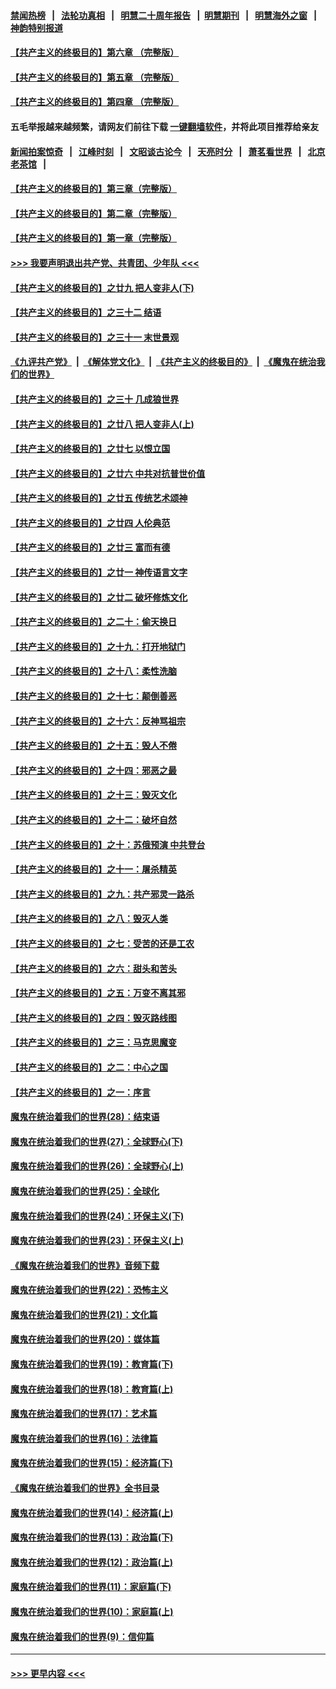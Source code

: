 #### [禁闻热榜](热点新闻.md?=0)  &nbsp;&nbsp;|&nbsp;&nbsp; [法轮功真相](https://github.com/gfw-breaker/truth/blob/master/README.md?=0) &nbsp;&nbsp;|&nbsp;&nbsp; [明慧二十周年报告](https://github.com/gfw-breaker/mh-reports/blob/master/README.md?=0) &nbsp;&nbsp;|&nbsp;&nbsp;[明慧期刊](https://github.com/gfw-breaker/mh-qikan) &nbsp;&nbsp;|&nbsp;&nbsp; [明慧海外之窗](https://github.com/gfw-breaker/mh-news/blob/master/README.md?=0) &nbsp;&nbsp;|&nbsp;&nbsp; [神韵特别报道](https://github.com/gfw-breaker/mh-news/blob/master/shenyun.md?=0)
#### [【共产主义的终极目的】第六章 （完整版）](../pages/nsc422/n11428913.md?t=02250331) 
#### [【共产主义的终极目的】第五章 （完整版）](../pages/nsc422/n11428912.md?t=02250331) 
#### [【共产主义的终极目的】第四章 （完整版）](../pages/nsc422/n11428907.md?t=02250331) 
#### 五毛举报越来越频繁，请网友们前往下载 [一键翻墙软件](https://github.com/gfw-breaker/ssr-accounts)，并将此项目推荐给亲友
#### [新闻拍案惊奇](https://github.com/gfw-breaker/banned-news/blob/master/pages/link4.md) &nbsp;&nbsp;|&nbsp;&nbsp; [江峰时刻](https://github.com/gfw-breaker/banned-news/blob/master/pages/link4.md) &nbsp;&nbsp;|&nbsp;&nbsp; [文昭谈古论今](https://github.com/gfw-breaker/banned-news/blob/master/pages/link4.md) &nbsp;&nbsp;|&nbsp;&nbsp; [天亮时分](https://github.com/gfw-breaker/banned-news/blob/master/pages/link4.md) &nbsp;&nbsp;|&nbsp;&nbsp; [萧茗看世界](https://github.com/gfw-breaker/banned-news/blob/master/pages/link4.md) &nbsp;&nbsp;|&nbsp;&nbsp; [北京老茶馆](https://github.com/gfw-breaker/banned-news/blob/master/pages/link4.md) &nbsp;&nbsp;|&nbsp;&nbsp; 
#### [【共产主义的终极目的】第三章（完整版）](../pages/nsc422/n11428848.md?t=02250331) 
#### [【共产主义的终极目的】第二章（完整版）](../pages/nsc422/n11428831.md?t=02250331) 
#### [【共产主义的终极目的】第一章（完整版）](../pages/nsc422/n11417651.md?t=02250331) 
#### [>>> 我要声明退出共产党、共青团、少年队 <<<](https://github.com/begood0513/goodnews/blob/master/quit/letter.md) 
#### [【共产主义的终极目的】之廿九 把人变非人(下)](../pages/nsc422/n11344140.md?t=02250331) 
#### [【共产主义的终极目的】之三十二 结语](../pages/nsc422/n11360535.md?t=02250331) 
#### [【共产主义的终极目的】之三十一 末世景观](../pages/nsc422/n11351129.md?t=02250331) 
#### [《九评共产党》](https://github.com/begood0513/9ping.md/blob/master/README.md) &nbsp;|&nbsp; [《解体党文化》](../../../../jtdwh.md/blob/master/README.md)  &nbsp;|&nbsp; [《共产主义的终极目的》](../../../../gczydzjmd.md/blob/master/README.md) &nbsp;|&nbsp; [《魔鬼在统治我们的世界》](../../../../mgztzwmdsj.md/blob/master/README.md) 
#### [【共产主义的终极目的】之三十 几成狼世界](../pages/nsc422/n11348280.md?t=02250331) 
#### [【共产主义的终极目的】之廿八 把人变非人(上)](../pages/nsc422/n11340492.md?t=02250331) 
#### [【共产主义的终极目的】之廿七 以恨立国](../pages/nsc422/n11336944.md?t=02250331) 
#### [【共产主义的终极目的】之廿六 中共对抗普世价值](../pages/nsc422/n11324785.md?t=02250331) 
#### [【共产主义的终极目的】之廿五 传统艺术颂神](../pages/nsc422/n11296396.md?t=02250331) 
#### [【共产主义的终极目的】之廿四 人伦典范](../pages/nsc422/n11296397.md?t=02250331) 
#### [【共产主义的终极目的】之廿三 富而有德](../pages/nsc422/n11283598.md?t=02250331) 
#### [【共产主义的终极目的】之廿一 神传语言文字](../pages/nsc422/n11263265.md?t=02250331) 
#### [【共产主义的终极目的】之廿二 破坏修炼文化](../pages/nsc422/n11245728.md?t=02250331) 
#### [【共产主义的终极目的】之二十：偷天换日](../pages/nsc422/n11238846.md?t=02250331) 
#### [【共产主义的终极目的】之十九：打开地狱门](../pages/nsc422/n11206376.md?t=02250331) 
#### [【共产主义的终极目的】之十八：柔性洗脑](../pages/nsc422/n11199994.md?t=02250331) 
#### [【共产主义的终极目的】之十七：颠倒善恶](../pages/nsc422/n11179782.md?t=02250331) 
#### [【共产主义的终极目的】之十六：反神骂祖宗](../pages/nsc422/n11166798.md?t=02250331) 
#### [【共产主义的终极目的】之十五：毁人不倦](../pages/nsc422/n11166792.md?t=02250331) 
#### [【共产主义的终极目的】之十四：邪恶之最](../pages/nsc422/n11150249.md?t=02250331) 
#### [【共产主义的终极目的】之十三：毁灭文化](../pages/nsc422/n11135227.md?t=02250331) 
#### [【共产主义的终极目的】之十二：破坏自然](../pages/nsc422/n11135214.md?t=02250331) 
#### [【共产主义的终极目的】之十：苏俄预演 中共登台](../pages/nsc422/n11118424.md?t=02250331) 
#### [【共产主义的终极目的】之十一：屠杀精英](../pages/nsc422/n11118442.md?t=02250331) 
#### [【共产主义的终极目的】之九：共产邪灵一路杀](../pages/nsc422/n11114139.md?t=02250331) 
#### [【共产主义的终极目的】之八：毁灭人类](../pages/nsc422/n11108503.md?t=02250331) 
#### [【共产主义的终极目的】之七：受苦的还是工农](../pages/nsc422/n11101809.md?t=02250331) 
#### [【共产主义的终极目的】之六：甜头和苦头](../pages/nsc422/n11096971.md?t=02250331) 
#### [【共产主义的终极目的】之五：万变不离其邪](../pages/nsc422/n11091285.md?t=02250331) 
#### [【共产主义的终极目的】之四：毁灭路线图](../pages/nsc422/n11086284.md?t=02250331) 
#### [【共产主义的终极目的】之三：马克思魔变](../pages/nsc422/n11061941.md?t=02250331) 
#### [【共产主义的终极目的】之二：中心之国](../pages/nsc422/n11047728.md?t=02250331) 
#### [【共产主义的终极目的】之一：序言](../pages/nsc422/n11086077.md?t=02250331) 
#### [魔鬼在统治着我们的世界(28)：结束语](../pages/nsc422/n10936246.md?t=02250331) 
#### [魔鬼在统治着我们的世界(27)：全球野心(下)](../pages/nsc422/n10928319.md?t=02250331) 
#### [魔鬼在统治着我们的世界(26)：全球野心(上)](../pages/nsc422/n10900318.md?t=02250331) 
#### [魔鬼在统治着我们的世界(25)：全球化](../pages/nsc422/n10788205.md?t=02250331) 
#### [魔鬼在统治着我们的世界(24)：环保主义(下)](../pages/nsc422/n10695307.md?t=02250331) 
#### [魔鬼在统治着我们的世界(23)：环保主义(上)](../pages/nsc422/n10688613.md?t=02250331) 
#### [《魔鬼在统治着我们的世界》音频下载](../pages/nsc422/n10635553.md?t=02250331) 
#### [魔鬼在统治着我们的世界(22)：恐怖主义](../pages/nsc422/n10614727.md?t=02250331) 
#### [魔鬼在统治着我们的世界(21)：文化篇](../pages/nsc422/n10597706.md?t=02250331) 
#### [魔鬼在统治着我们的世界(20)：媒体篇](../pages/nsc422/n10586579.md?t=02250331) 
#### [魔鬼在统治着我们的世界(19)：教育篇(下)](../pages/nsc422/n10564808.md?t=02250331) 
#### [魔鬼在统治着我们的世界(18)：教育篇(上)](../pages/nsc422/n10526970.md?t=02250331) 
#### [魔鬼在统治着我们的世界(17)：艺术篇](../pages/nsc422/n10499093.md?t=02250331) 
#### [魔鬼在统治着我们的世界(16)：法律篇](../pages/nsc422/n10485969.md?t=02250331) 
#### [魔鬼在统治着我们的世界(15)：经济篇(下)](../pages/nsc422/n10469975.md?t=02250331) 
#### [《魔鬼在统治着我们的世界》全书目录](../pages/nsc422/n10464261.md?t=02250331) 
#### [魔鬼在统治着我们的世界(14)：经济篇(上)](../pages/nsc422/n10457370.md?t=02250331) 
#### [魔鬼在统治着我们的世界(13)：政治篇(下)](../pages/nsc422/n10448270.md?t=02250331) 
#### [魔鬼在统治着我们的世界(12)：政治篇(上)](../pages/nsc422/n10444576.md?t=02250331) 
#### [魔鬼在统治着我们的世界(11)：家庭篇(下)](../pages/nsc422/n10440961.md?t=02250331) 
#### [魔鬼在统治着我们的世界(10)：家庭篇(上)](../pages/nsc422/n10435448.md?t=02250331) 
#### [魔鬼在统治着我们的世界(9)：信仰篇](../pages/nsc422/n10432159.md?t=02250331) 

----
#### [ >>> 更早内容 <<< ](../indexes/nsc422-earlier.md)
